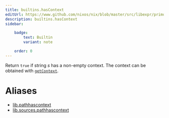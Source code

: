 ```yaml
---
title: builtins.hasContext
editUrl: https://www.github.com/nixos/nix/blob/master/src/libexpr/primops.cc
description: builtins.hasContext
sidebar:

    badge:
        text: Builtin
        variant: note

    order: 0
---
```


Return `true` if string *s* has a non-empty context. The
context can be obtained with
[`getContext`](#builtins-getContext).


# Aliases

- [lib.pathhascontext](/nix-doc-comments/reference/lib/lib-pathhascontext)
- [lib.sources.pathhascontext](/nix-doc-comments/reference/lib/sources/lib-sources-pathhascontext)


